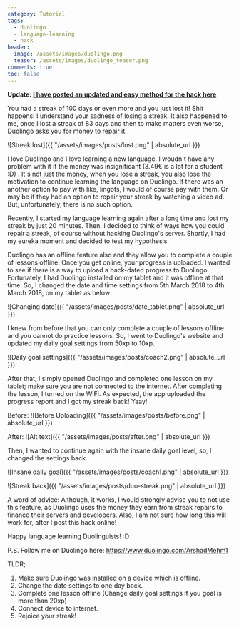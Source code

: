 ```yaml
---
category: Tutorial
tags:
  - duolingo
  - language-learning
  - hack
header:
  image: /assets/images/duolingo.png
  teaser: /assets/images/duolingo_teaser.png  
comments: true
toc: false
---
```


**Update: [I have posted an updated and easy method for the hack here](https://arshadmehmood.com/hacks/duolingo-streak-repair-hack-100-percent-working/)**

You had a streak of 100 days or even more and you just lost it! Shit happens! I understand your sadness of losing a streak. It also happened to me, once I lost a streak of 83 days and then to make matters even worse, Duolingo asks you for money to repair it. 


![Streak lost]({{ "/assets/images/posts/lost.png" | absolute_url }})


I love Duolingo and I love learning a new language. I woudn't have any problem with it if the money was insignificant (3.49€ is a lot for a student :D) . It's not just the money, when you lose a streak, you also lose the motivation to continue learning the language on Duolingo. If there was an another option to pay with like, lingots, I would of course pay with them. Or may be if they had an option to repair your streak by watching a video ad. But, unfortunately, there is no such option.

Recently, I started my language learning again after a long time and lost my streak by just 20 minutes. Then, I decided to think of ways how you could repair a streak, of course without hacking Duolingo's server. Shortly, I had my eureka moment and decided to test my hypothesis. 

Duolingo has an offline feature also and they allow you to complete a couple of lessons offline. Once you get online, your progress is uploaded. I wanted to see if there is a way to upload a back-dated progress to Duolingo. Fortunately, I had Duolingo installed on my tablet and it was offline at that time. So, I changed the date and time settings from 5th March 2018 to 4th March 2018, on my tablet as below:


![Changing date]({{ "/assets/images/posts/date_tablet.png" | absolute_url }})


I knew from before that you can only complete a couple of lessons offline and you cannot do practice lessons. So, I went to Duolingo's website and updated my daily goal settings from 50xp to 10xp. 

![Daily goal settings]({{ "/assets/images/posts/coach2.png" | absolute_url }})



After that, I simply opened Duolingo and completed one lesson on my tablet; make sure you are not connected to the internet. After completing the lesson, I turned on the WiFi. As expected, the app uploaded the progress report and I got my streak back! Yaay!


Before:
![Before Uploading]({{ "/assets/images/posts/before.png" | absolute_url }})

After:
![Alt text]({{ "/assets/images/posts/after.png" | absolute_url }})

Then, I wanted to continue again with the insane daily goal level, so, I changed the settings back.

![Insane daily goal]({{ "/assets/images/posts/coach1.png" | absolute_url }})


![Streak back]({{ "/assets/images/posts/duo-streak.png" | absolute_url }})

A word of advice: Although, it works, I would strongly advise you to not use this feature, as Duolingo uses the money they earn from streak repairs to finance their servers and developers. Also, I am not sure how long this will work for, after I post this hack online!

Happy language learning Duolinguists! :D

P.S. Follow me on Duolingo here: <a href="https://www.duolingo.com/ArshadMehm1" target="_blank">https://www.duolingo.com/ArshadMehm1</a>

TLDR;
1. Make sure Duolingo was installed on a device which is offline.
2. Change the date settings to one day back.
3. Complete one lesson offline (Change daily goal settings if you goal is more than 20xp)
4. Connect device to internet.
5. Rejoice your streak!
